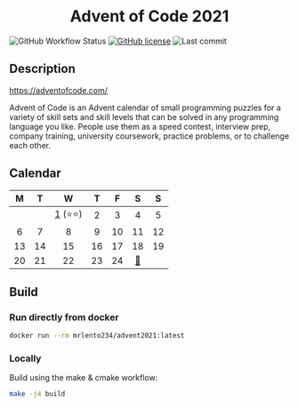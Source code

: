<div align="center">

# Advent of Code 2021

</div>

![GitHub Workflow Status](https://img.shields.io/github/workflow/status/lento234/advent2021/CMake)
[![GitHub license](https://img.shields.io/github/license/lento234/advent2021?color=blue)](https://github.com/lento234/advent2021/blob/main/LICENSE)
![Last commit](https://img.shields.io/github/last-commit/lento234/advent2021)

## Description

https://adventofcode.com/

Advent of Code is an Advent calendar of small programming puzzles for a variety of skill sets and skill levels that can be solved in any programming language you like. People use them as a speed contest, interview prep, company training, university coursework, practice problems, or to challenge each other. 

## Calendar

|   M   |   T   |             W             |   T   |   F   |                        S                         |   S   |
| :---: | :---: | :-----------------------: | :---: | :---: | :----------------------------------------------: | :---: |
|       |       | [1](day01/README.md) (⭐⭐) |   2   |   3   |                        4                         |   5   |
|   6   |   7   |             8             |   9   |  10   |                        11                        |  12   |
|  13   |  14   |            15             |  16   |  17   |                        18                        |  19   |
|  20   |  21   |            22             |  23   |  24   | [🎁](https://www.youtube.com/watch?v=xvFZjo5PgG0) |       |

## Build 

### Run directly from docker

```bash
docker run --rm mrlento234/advent2021:latest
```

### Locally

Build using the make & cmake workflow:

```bash
make -j4 build
```

